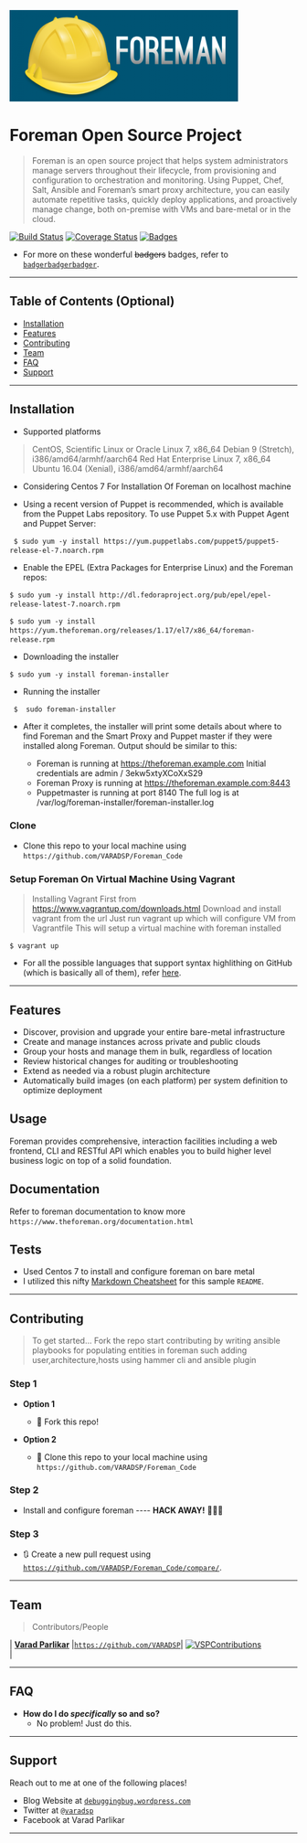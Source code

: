 <a href="#"><img src="foreman.png" title="Foreman" alt="Foreman"></a>


<!-- [![FVCproductions](https://avatars1.githubusercontent.com/u/4284691?v=3&s=200)](http://fvcproductions.com) -->

# Foreman Open Source Project

> Foreman is an open source project that helps system administrators manage servers throughout their lifecycle, from provisioning and configuration to orchestration and monitoring. Using Puppet, Chef, Salt, Ansible and Foreman’s smart proxy architecture, you can easily automate repetitive tasks, quickly deploy applications, and proactively manage change, both on-premise with VMs and bare-metal or in the cloud.




[![Build Status](http://img.shields.io/travis/badges/badgerbadgerbadger.svg?style=flat-square)](https://travis-ci.org/badges/badgerbadgerbadger) [![Coverage Status](http://img.shields.io/coveralls/badges/badgerbadgerbadger.svg?style=flat-square)](https://coveralls.io/r/badges/badgerbadgerbadger) [![Badges](http://img.shields.io/:badges-9/9-ff6799.svg?style=flat-square)](https://github.com/badges/badgerbadgerbadger)


- For more on these wonderful ~~badgers~~ badges, refer to <a href="http://badges.github.io/badgerbadgerbadger/" target="_blank">`badgerbadgerbadger`</a>.



---

## Table of Contents (Optional)


- [Installation](#installation)
- [Features](#features)
- [Contributing](#contributing)
- [Team](#team)
- [FAQ](#faq)
- [Support](#support)


---



## Installation

- Supported platforms

>    CentOS, Scientific Linux or Oracle Linux 7, x86_64
>    Debian 9 (Stretch), i386/amd64/armhf/aarch64
>    Red Hat Enterprise Linux 7, x86_64
>    Ubuntu 16.04 (Xenial), i386/amd64/armhf/aarch64

- Considering Centos 7 For Installation Of Foreman on localhost machine

- Using a recent version of Puppet is recommended, which is available from the Puppet Labs repository. To use Puppet 5.x with Puppet Agent and Puppet Server: 


```shell
 $ sudo yum -y install https://yum.puppetlabs.com/puppet5/puppet5-release-el-7.noarch.rpm
```

- Enable the EPEL (Extra Packages for Enterprise Linux) and the Foreman repos:


```shell
$ sudo yum -y install http://dl.fedoraproject.org/pub/epel/epel-release-latest-7.noarch.rpm
```


```shell
$ sudo yum -y install https://yum.theforeman.org/releases/1.17/el7/x86_64/foreman-release.rpm
```

- Downloading the installer

```shell
$ sudo yum -y install foreman-installer
```

- Running the installer
  
```shell
 $  sudo foreman-installer
```

- After it completes, the installer will print some details about where to find Foreman and the Smart Proxy and Puppet master if they were installed along Foreman. Output should be similar to this:

   * Foreman is running at https://theforeman.example.com
      Initial credentials are admin / 3ekw5xtyXCoXxS29
  * Foreman Proxy is running at https://theforeman.example.com:8443
  * Puppetmaster is running at port 8140
  The full log is at /var/log/foreman-installer/foreman-installer.log



  
	


### Clone

- Clone this repo to your local machine using `https://github.com/VARADSP/Foreman_Code`

### Setup Foreman On Virtual Machine Using Vagrant


> Installing Vagrant First from https://www.vagrantup.com/downloads.html
> Download and install vagrant from the url
> Just run vagrant up which will configure VM from Vagrantfile
> This will setup a virtual machine with foreman installed

```shell
$ vagrant up
```


- For all the possible languages that support syntax highlithing on GitHub (which is basically all of them), refer <a href="https://github.com/github/linguist/blob/master/lib/linguist/languages.yml" target="_blank">here</a>.

---

## Features

-    Discover, provision and upgrade your entire bare-metal infrastructure
-    Create and manage instances across private and public clouds
-    Group your hosts and manage them in bulk, regardless of location
-    Review historical changes for auditing or troubleshooting
-    Extend as needed via a robust plugin architecture
-    Automatically build images (on each platform) per system definition to optimize deployment

## Usage

Foreman provides comprehensive, interaction facilities including a web frontend, CLI and RESTful API which enables you to build higher level business logic on top of a solid foundation.


## Documentation

Refer to foreman documentation to know more
`https://www.theforeman.org/documentation.html`

## Tests

- Used Centos 7 to install and configure foreman on bare metal
- I utilized this nifty <a href="https://github.com/adam-p/markdown-here/wiki/Markdown-Cheatsheet" target="_blank">Markdown Cheatsheet</a> for this sample `README`.

---

## Contributing

> To get started...
> Fork the repo
> start contributing by writing ansible playbooks for populating entities in foreman such adding user,architecture,hosts using hammer cli and ansible plugin

### Step 1

- **Option 1**
    - 🍴 Fork this repo!

- **Option 2**
    - 👯 Clone this repo to your local machine using `https://github.com/VARADSP/Foreman_Code`

### Step 2

- Install and configure foreman ---- **HACK AWAY!** 🔨🔨🔨

### Step 3

- 🔃 Create a new pull request using <a href="https://github.com/VARADSP/SForeman_Code/compare/" target="_blank">`https://github.com/VARADSP/Foreman_Code/compare/`</a>.

---

## Team

>  Contributors/People

| <a href="https://github.com/VARADSP" target="_blank">**Varad Parlikar**</a> |<a href="https://github.com/VARADSP" target="_blank">`https://github.com/VARADSP`</a>|  [![VSPContributions](vsp.jpg)](https://github.com/VARADSP)    
|  


---

## FAQ

- **How do I do *specifically* so and so?**
    - No problem! Just do this.

---

## Support

Reach out to me at one of the following places!

- Blog Website at <a href="http://debuggingbug.wordpress.com" target="_blank">`debuggingbug.wordpress.com`</a>
- Twitter at <a href="http://twitter.com/varadsp" target="_blank">`@varadsp`</a>
- Facebook at Varad Parlikar

---


